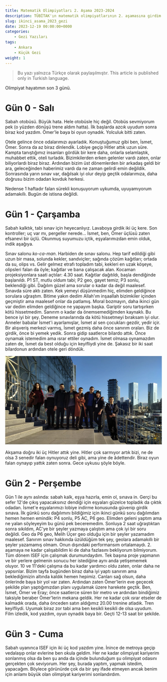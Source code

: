 ```yaml
---
title: Matematik Olimpiyatları 2. Aşama 2023-2024 
description: TÜBİTAK'ın matematik olimpiyatlarının 2. aşamasına girdim.
slug: ikinci_asama_2023_gezi
date: 2023-12-19 00:00:00+0000
categories:
    - Gezi Yazıları
tags:
    - Ankara
    - Küçük Gezi
weight: 1
---
```


>Bu yazı yalnızca Türkçe olarak paylaşılmıştır.
>This article is published only in Turkish language.

Olimpiyat hayatımın son 3 günü.

# Gün 0 - Salı

Sabah otobüsü. Büyük hata. Hele otobüsle hiç değil. Otobüs sevmiyorum pek (o yüzden dönüşü trene aldım hatta). İlk başlarda azcık uyudum sonra biraz kod yazdım. Ömer'le baya bi oyun oynadık. Yolculuk bitti zaten.

Otele gelince önce odalarımızı ayarladık. Konuştuğumuz gibi ben, İsmet, Ömer. Sonra da az biraz dinlendik. Lobiye geçip Hitler attık uzun süre. Kampta tanıştığımız insanları gördük bir kere daha, onlarla selamlaştık, muhabbet ettik, oteli turladık. Bizimkilerden erken gelenler vardı zaten, onlar biliyorlardı biraz biraz. Ardından bizim üst dönemlerden bir arkadaş geldi bir ara, geleceğinden haberimiz vardı da ne zaman gelirdi emin değildik. Sonrasında yarın sınav var, dağılsak iyi olur deyip geçtik odalarımıza, daha doğrusu bizim odadan kovduk herkesi.

Nedense 1 haftadır falan sürekli konuşuyorum uykumda, uyuyamıyorum adamakıllı. Bugün de istisna değildi.

# Gün 1 - Çarşamba

Sabah kalktık, tabi sınav için heyecanlıyız. Lavaboya girdik iki üç kere. Son kontroller; uç var mı, pergeller nerede... İsmet, ben, Ömer üçlüsü zaten efsanevi bir üçlü. Okunmuş suyumuzu içtik, eşyalarımızdan emin olduk, indik aşağıya.

Sınav salonu *ko-ca-man*. Harbiden de sınav salonu. Hep tarif edildiği gibi uzun bir masa, solunda kekler, sandviçler; sağında çözüm kağıtları; ortada da su, olips vs. Gelir gelmez etrafı topladım tabi, kekleri en uzak köşeye, olipsleri falan da öyle; kağıtlar ve bana çalışacak alan. Kocaman projeksiyonlara saati açtılar: 4.30 saat. Kağıtlar dağıtıldı, başla dendiğinde başlanıldı. P1 ST, mutlu oldum tabi; P2 geo, gayet temiz; P3 sonlu, beklendiği gibi. Dağılım güzel ama sorular o kadar da değil maalesef.
Sınavda süre aktı zaten. Kek yemeyi düşünmedim hiç, elimden geldiğince sorulara uğraştım. Bitime yakın dedim Allah'ım inşaallah bizimkiler içinden geçmiştir ama maalesef onlar da patlamış. Moral bozmayın, daha ikinci gün var dedim elimden geldiğince ne yapayım başka.
Gariptir soru tartışırken kötü hissetmedim. Sanırım o kadar da önemsemediğimden kaynaklı. Bu bence iyi bir şey. Deneme sınavlarında da kötü hissetmeyi bıraksam iyi olur.
Anneler babalar İsmet'i ayarlamışlar, İsmet al sen çocukları gezdir, yedir içir. Bir alışveriş merkezi varmış, İsmet gezmiş daha önce sanırım oraları. Biz de girdik, önce bi yemek yedik. Sonra gidip saatlerce bilardo attık. Önce oynamak istemedim ama ısrar ettiler oynadım. İsmet olmasa oynamazdım zaten de, İsmet da best olduğu için keyifliydi yine de. Şakasız bir iki saat bilardonun ardından otele geri döndük.

![Bizim takım.](1.webp)

Akşama doğru iki üç Hitler attık yine. Hitler çok sarmıyor artık bizi, ne de olsa 3 senedir falan oynuyoruz deli gibi, ama yine de âdettendir. Biraz oyun falan oynayıp yattık zaten sonra.
Gece uykusu şöyle böyle.

# Gün 2 - Perşembe

Gün 1 ile aynı aslında: sabah kalk, eşya hazırla, emin ol, sınava in. Gerçi bu sefer 12'de çıkış yapacaksınız dendiği için eşyaları güzelce topladık da çıktık odadan. İsmet'e eşyalarımızı lobiye indirme konusunda güvenip girdik sınava.
İlk günkü soru dağılımını bildiğimiz için ikinci günkü soru dağılımdan hemen hemen emindik: P4 sonlu, P5 AC, P6 geo. Elimden geleni yaptım ama ne yalan söyleyeyim bu günü pek beceremedim. Sonluya 2 saat uğraştıktan sonra sıkıldım, AC'ye bir şeyler yazmaya çalıştım ama çok iyi bir soru değildi. Geo da P6 geo, Melih Üçer geo olduğu için bir şeyler yazamadım maalesef.
Sanırım sınav hakkında üzüldüğüm tek şey, geolara adamakıllı bir şeyler yazamamış olmam. Onun dışındaki performansım ortalamaydı. 2. aşamaya ne kadar çalışabildim ki de daha fazlasını bekliyorum bilmiyorum. Tüm dönem ISEF için çalışmak durumundaydım. Tek başına proje yapmanın ve bir yerlere gelmenin sonucu her istediğine aynı anda yetişememek oluyor. 10 ve 11'deki çalışma da bu kadar yardımcı oldu zaten, onlar daha ne yapsınlar.
Bizim tayfa bugünden biraz daha iyi yaptı sanırım ama beklediğimizin altında kaldık hemen hepimiz. Canları sağ olsun, daha önlerinde baya bir yol var zaten.
Ardından zaten Ömer'lerin eve geçecek şekilde plan yaptığımızdan planı uygulamak üzere harekete geçtik. Ben, İsmet, Ömer ve Eray; önce saatlerce süren bir metro ve ardından bindiğimiz taksiyle beraber Ömer'lerin mekana geldik. Her ne kadar çok ısrar etseler de kalmadık orada, daha önceden satın aldığımız 20.00 trenine atladık.
Tren keyifliydi. Uyumak biraz zor tabi ama ben kesikli kesikli de olsa uyudum. Film izledik, kod yazdım, oyun oynadık baya bir. Geçti 12-13 saat bir şekilde.

# Gün 3 - Cuma

Sabah uyanınca ISEF için iki üç kod yazdım yine. İnince de metroya geçip vedalaşıp onlar evlerine ben okula geldim. Her ne kadar olimpiyat kariyerim sonlanmış olsa da ben şu anda da içinde bulunduğum şu olimpiyat odasını gerçekten çok seviyorum. Her şey, burada yaptım, yapmak istedim, yapacağım. Böylece görünürde çok da bir şey ifade etmeyen ancak benim için anlamı büyük olan olimpiyat kariyerimi sonlandırdım.

